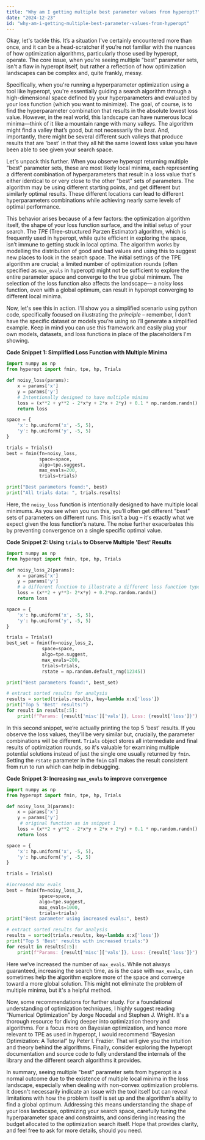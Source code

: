 ```yaml
---
title: "Why am I getting multiple best parameter values from hyperopt?"
date: "2024-12-23"
id: "why-am-i-getting-multiple-best-parameter-values-from-hyperopt"
---
```


Okay, let's tackle this. It’s a situation I've certainly encountered more than once, and it can be a head-scratcher if you’re not familiar with the nuances of how optimization algorithms, particularly those used by hyperopt, operate. The core issue, when you're seeing multiple "best" parameter sets, isn't a flaw in hyperopt itself, but rather a reflection of how optimization landscapes can be complex and, quite frankly, messy.

Specifically, when you're running a hyperparameter optimization using a tool like hyperopt, you're essentially guiding a search algorithm through a high-dimensional space defined by your hyperparameters and evaluated by your loss function (which you want to minimize). The goal, of course, is to find the hyperparameter combination that results in the absolute lowest loss value. However, in the real world, this landscape can have numerous local minima—think of it like a mountain range with many valleys. The algorithm might find a valley that’s good, but not necessarily the *best*. And, importantly, there might be several different such valleys that produce results that are 'best' in that they all hit the same lowest loss value you have been able to see given your search space.

Let's unpack this further. When you observe hyperopt returning multiple "best" parameter sets, these are most likely local minima, each representing a different combination of hyperparameters that result in a loss value that's either identical to or very close to the other "best" sets of parameters. The algorithm may be using different starting points, and get different but similarly optimal results. These different locations can lead to different hyperparameters combinations while achieving nearly same levels of optimal performance.

This behavior arises because of a few factors: the optimization algorithm itself, the shape of your loss function surface, and the initial setup of your search. The *TPE* (Tree-structured Parzen Estimator) algorithm, which is frequently used in hyperopt, while quite efficient in exploring the space, isn’t immune to getting stuck in local optima. The algorithm works by modelling the distribution of good and bad values and using this to suggest new places to look in the search space. The initial settings of the TPE algorithm are crucial; a limited number of optimization rounds (often specified as `max_evals` in hyperopt) might not be sufficient to explore the entire parameter space and converge to the true global minimum. The selection of the loss function also affects the landscape— a noisy loss function, even with a global optimum, can result in hyperopt converging to different local minima.

Now, let's see this in action. I'll show you a simplified scenario using python code, specifically focused on illustrating the *principle* – remember, I don’t have the specific dataset or models you’re using so I’ll generate a simplified example. Keep in mind you can use this framework and easily plug your own models, datasets, and loss functions in place of the placeholders I'm showing.

**Code Snippet 1: Simplified Loss Function with Multiple Minima**

```python
import numpy as np
from hyperopt import fmin, tpe, hp, Trials

def noisy_loss(params):
    x = params['x']
    y = params['y']
    # Intentionally designed to have multiple minima
    loss = (x**2 + y**2 - 2*x*y + 2*x + 2*y) + 0.1 * np.random.randn()
    return loss

space = {
    'x': hp.uniform('x', -5, 5),
    'y': hp.uniform('y', -5, 5)
}

trials = Trials()
best = fmin(fn=noisy_loss,
            space=space,
            algo=tpe.suggest,
            max_evals=200,
            trials=trials)

print("Best parameters found:", best)
print("All trials data: ", trials.results)
```

Here, the `noisy_loss` function is intentionally designed to have multiple local minimums. As you see when you run this, you’ll often get different "best" sets of parameters on different runs. This isn’t a bug – it's exactly what we expect given the loss function's nature. The noise further exacerbates this by preventing convergence on a single specific optimal value.

**Code Snippet 2: Using `trials` to Observe Multiple 'Best' Results**

```python
import numpy as np
from hyperopt import fmin, tpe, hp, Trials

def noisy_loss_2(params):
    x = params['x']
    y = params['y']
    # a different function to illustrate a different loss function type
    loss = (x**2 + y**3- 2*x*y) + 0.2*np.random.randn()
    return loss

space = {
    'x': hp.uniform('x', -5, 5),
    'y': hp.uniform('y', -5, 5)
}

trials = Trials()
best_set = fmin(fn=noisy_loss_2,
             space=space,
             algo=tpe.suggest,
             max_evals=200,
             trials=trials,
             rstate = np.random.default_rng(12345))

print("Best parameters found:", best_set)

# extract sorted results for analysis
results = sorted(trials.results, key=lambda x:x['loss'])
print("Top 5 'Best' results:")
for result in results[:5]:
    print(f"Params: {result['misc']['vals']}, Loss: {result['loss']}")

```

In this second snippet, we’re actually printing the top 5 'best' results. If you observe the loss values, they’ll be very similar but, crucially, the parameter combinations will be different. `Trials` object stores all intermediate and final results of optimization rounds, so it's valuable for examining multiple potential solutions instead of just the single one usually returned by `fmin`. Setting the `rstate` parameter in the `fmin` call makes the result consistent from run to run which can help in debugging.

**Code Snippet 3: Increasing `max_evals` to improve convergence**

```python
import numpy as np
from hyperopt import fmin, tpe, hp, Trials

def noisy_loss_3(params):
    x = params['x']
    y = params['y']
     # original function as in snippet 1
    loss = (x**2 + y**2 - 2*x*y + 2*x + 2*y) + 0.1 * np.random.randn()
    return loss

space = {
    'x': hp.uniform('x', -5, 5),
    'y': hp.uniform('y', -5, 5)
}

trials = Trials()

#increased max evals
best = fmin(fn=noisy_loss_3,
            space=space,
            algo=tpe.suggest,
            max_evals=1000,
            trials=trials)
print("Best parameter using increased evals:", best)

# extract sorted results for analysis
results = sorted(trials.results, key=lambda x:x['loss'])
print("Top 5 'Best' results with increased trials:")
for result in results[:5]:
    print(f"Params: {result['misc']['vals']}, Loss: {result['loss']}")

```

Here we've increased the number of `max_evals`. While not always guaranteed, increasing the search time, as is the case with `max_evals`, can sometimes help the algorithm explore more of the space and converge toward a more global solution. This might not eliminate the problem of multiple minima, but it's a helpful method.

Now, some recommendations for further study. For a foundational understanding of optimization techniques, I highly suggest reading “Numerical Optimization” by Jorge Nocedal and Stephen J. Wright. It's a thorough resource for diving deeper into optimization theory and algorithms. For a focus more on Bayesian optimization, and hence more relevant to TPE as used in hyperopt, I would recommend “Bayesian Optimization: A Tutorial” by Peter I. Frazier. That will give you the intuition and theory behind the algorithms. Finally, consider exploring the hyperopt documentation and source code to fully understand the internals of the library and the different search algorithms it provides.

In summary, seeing multiple "best" parameter sets from hyperopt is a normal outcome due to the existence of multiple local minima in the loss landscape, especially when dealing with non-convex optimization problems. It doesn't necessarily indicate an issue with the tool itself but can reveal limitations with how the problem itself is set up and the algorithm's ability to find a global optimum. Addressing this means understanding the shape of your loss landscape, optimizing your search space, carefully tuning the hyperparameter space and constraints, and considering increasing the budget allocated to the optimization search itself. Hope that provides clarity, and feel free to ask for more details, should you need.
